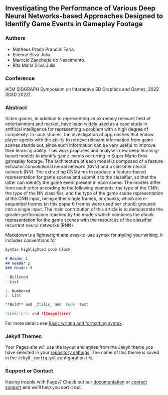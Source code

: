 ## Investigating the Performance of Various Deep Neural Networks-based Approaches Designed to Identify Game Events in Gameplay Footage

### Authors

- Matheus Prado Prandini Faria.
- Etienne Silva Julia.
- Marcelo Zanchetta do Nascimento.
- Rita Maria Silva Julia.

### Conference

ACM SIGGRAPH Symposium on Interactive 3D Graphics and Games, 2022 (SI3D 2022).

### Abstract

Video games, in addition to representing an extremely relevant field of entertainment and market, have been widely used as a case study in artificial intelligence for representing a problem with a high degree of complexity. In such studies, the investigation of approaches that endow player agents with the ability to retrieve relevant information from game scenes stands out, since such information can be very useful to improve their learning ability. This work proposes and analyses new deep learning-based models to identify game events occurring in Super Mario Bros gameplay footage. The architecture of each model is composed of a feature extractor convolutional neural network (CNN) and a classifier neural network (NN). The extracting CNN aims to produce a feature-based representation for game scenes and submit it to the classifier, so that the latter can identify the game event present in each scene. The models differ from each other according to the following elements: the type of the CNN; the type of the NN classifier; and the type of the game scene representation at the CNN input, being either single frames, or chunks, which are n-sequential frames (in this paper 6 frames were used per chunk) grouped into a single input. The main contribution of this article is to demonstrate the greater performance reached by the models which combines the chunk representation for the game scenes with the resources of the classifier recurrent neural networks (RNN).

Markdown is a lightweight and easy-to-use syntax for styling your writing. It includes conventions for

```markdown
Syntax highlighted code block

# Header 1
## Header 2
### Header 3

- Bulleted
- List

1. Numbered
2. List

**Bold** and _Italic_ and `Code` text

[Link](url) and ![Image](src)
```

For more details see [Basic writing and formatting syntax](https://docs.github.com/en/github/writing-on-github/getting-started-with-writing-and-formatting-on-github/basic-writing-and-formatting-syntax).

### Jekyll Themes

Your Pages site will use the layout and styles from the Jekyll theme you have selected in your [repository settings](https://github.com/matheusprandini/dnns-game-events/settings/pages). The name of this theme is saved in the Jekyll `_config.yml` configuration file.

### Support or Contact

Having trouble with Pages? Check out our [documentation](https://docs.github.com/categories/github-pages-basics/) or [contact support](https://support.github.com/contact) and we’ll help you sort it out.
